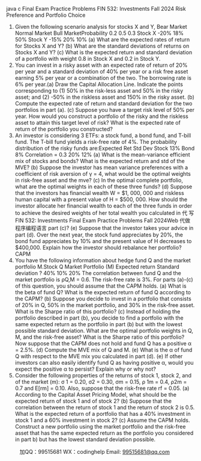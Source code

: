 java c
Final   Exam   Practice   Problems 
FIN   532:   Investments 
Fall   2024 
Risk Preference and Portfolio Choice 
1.    Given   the   following   scenario   analysis   for   stocks   X   and   Y,
                                                            Bear   Market                       Normal   Market                    Bull   MarketProbability 0.2 0.5 0.3 Stock X -20% 18% 50% Stock Y -15% 20% 10% 
(a)   What   are   the   expected   rates   of return   for   Stocks   X   and   Y?
(b)   What   are   the   standard   deviations   of returns   on   Stocks   X   and   Y?
(c)   What   is   the   expected   return   and   standard   deviation   of   a   portfolio   with   weight   0.8   in   Stock   X and   0.2   in   Stock   Y.
2.   You   can   invest   in   a   risky   asset   with   an   expected   rate   of return   of   20%   per   year   and   a   standard   deviation   of 40%   per   year   or   a   risk   free   asset   earning   5%   per   year   or   a   combination   of the   two.   The   borrowing   rate   is   6%   per   year.(a)   Draw   the   Capital   Allocation   Line.   Indicate   the   points   corresponding   to   (1)   50%   in   the   risk-less   asset   and   50%   in   the   risky   asset;   and   (2)   -50%   in   the   riskless   asset   and   150%   in   the   risky   asset.
(b)    Compute   the   expected   rate   of   return   and   standard   deviation   for   the   two   portfolios   in   part   (a).
(c)    Suppose   you   have   a   target   risk   level   of   50%   per   year.    How   would   you   construct   a   portfolio   of   the   risky   and   the   riskless   asset   to   attain   this   target   level   of   risk?   What   is   the   expected   rate   of   return   of   the   portfolio   you   constructed?
3.   An   investor   is   considering   3   ETFs:   a   stock   fund,   a   bond   fund,   and   T-bill   fund.   The   T-bill   fund   yields   a   risk-free   rate   of   4%.   The   probability   distribution   of   the   risky   funds   are:Expected Ret Std Dev Stock                                                               13% Bond                                                                                                 8% Correlation = 0.3 20% 12% 
(a)   What   is   the   mean-variance   efficient   mix   of stocks   and   bonds?   What   is   the   expected   return   and   std   of   the   MVE?
(b)    Suppose   the   investor   has   mean   variance   preferences   with   a   coefficient   of   risk   aversion   of   γ   =   4,   what   would   be   the   optimal   weights   in   risk-free   asset   and   the   mve?
(c)   In   the   optimal   complete   portfolio,   what   are   the   optimal   weights   in   each   of these   three   funds?
(d)    Suppose that the investors has financial wealth W   =   $1,   000,   000   and riskless   human   capital   with   a   present   value   of   H   =   $500,   000.   How   should   the   investor   allocate   her   financial   wealth   to   each   of   the   three   funds   in   order   to   achieve   the   desired   weights   of   her   total   wealth   you   calculated   in  代 写FIN 532: Investments Final Exam Practice Problems Fall 2024Web
代做程序编程语言 part   (c)?
(e)    Suppose   that   the   investor   takes   your   advice   in   part    (d).      Over   the   next   year,   the   stock   fund   appreciates   by   20%,   the   bond   fund   appreciates   by   10%   and   the   present   value   of   H   decreases   to   $400,000.   Explain   how   the   investor   should   rebalance   her   portfolio?
CAPM 
1.   You   have   the   following   information   about   hedge   fund   Q   and   the   market   portfolio   M.Stock Q Market Portfolio (M) Expected return Standard deviation ? 40% 10% 20% 
The   correlation   between   fund   Q   and   the   market   portfolio   is   ρQ,M      =   0.6.    The   risk-free   rate   is 3%.   For   parts   (a)-(c)   of this   question,   you   should   assume   that   the   CAPM   holds.
(a)   What   is   the   beta   of   fund   Q?   What   is   the   expected   return   of   fund   Q   according   to   the   CAPM?
(b)    Suppose   you   decide   to   invest   in   a   portfolio   that   consists   of   20%   in   Q,   50%   in   the   market   portfolio,   and   30%   in   the   risk-free   asset.   What   is   the   Sharpe   ratio   of this   portfolio?
(c)   Instead   of   holding   the   portfolio   described   in   part   (b),   you   decide   to   find   a   portfolio   with the   same expected return   as the portfolio   in   part   (b)   but   with   the   lowest   possible   standard deviation.   What   are   the   optimal   portfolio   weights   in   Q,   M,   and   the   risk-free   asset?   What is   the   Sharpe   ratio   of   this   portfolio?
Now   suppose   that   the   CAPM   does   not   hold   and   fund   Q   has   a   positive   α   = 2.5%.
(d)      Compute   the   MVE   mix   of   Q   and   M.
(e)   What   is   the   α   of   fund   Q   with   respect   to   the   MVE   mix   you   calculated   in   part   (d).
(e)    If other investors can also easily   identify   fund   Q   as   having   positive   α,   would   you   expect   the   positive   α   to   persist?   Explain   why   or   why   not?
2.    Consider   the   following   properties   of   the   returns   of   stock    1,    stock   2,   and   of   the   market    (m):   σ   1      =   0.20,   σ2    = 0.30,   σm    = 0.15,   ρ   1m      = 0.4,   ρ2m      = 0.7   and   E[rm]   =   0.10.    Also,   suppose   that   the risk-free   rate   rf      =   0.05.
(a)   According   to   the   Capital   Asset   Pricing   Model,   what   should   be   the   expected   return   of   stock 1   and   of   stock   2? 
(b)    Suppose that   the   correlation   between   the   return   of stock   1   and the   return   of stock   2   is   0.5.   What   is the   expected   return   of a   portfolio that   has   a   40%   investment   in   stock   1   and   a   60%   investment   in   stock   2?
(c)   Assume   the   CAPM   holds.      Construct   a   new   portfolio   using   the   market   portfolio   and   the   risk-free   asset   that   has   the   same   expected   return   as   the   portfolio   you   considered   in   part   b)   but   has   the   lowest   standard   deviation   possible.

         
加QQ：99515681  WX：codinghelp  Email: 99515681@qq.com
